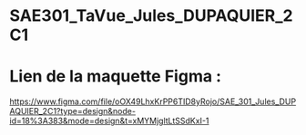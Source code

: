 # SAE301_TaVue_Jules_DUPAQUIER_2C1

# Lien de la maquette Figma :

https://www.figma.com/file/oOX49LhxKrPP6TID8yRojo/SAE_301_Jules_DUPAQUIER_2C1?type=design&node-id=18%3A383&mode=design&t=xMYMjgltLtSSdKxI-1
